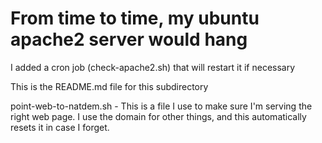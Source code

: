 
# From time to time, my ubuntu apache2 server would hang

I added a cron job (check-apache2.sh) that will restart it if necessary

This is the README.md file for this subdirectory

point-web-to-natdem.sh - This is a file I use to make sure I'm serving the right web page. I use the
domain for other things, and this automatically resets it in case I forget.
